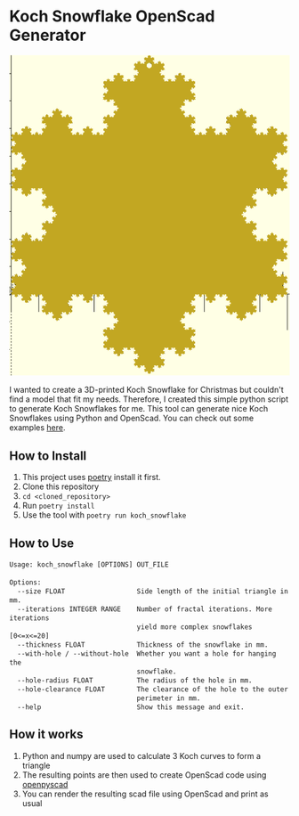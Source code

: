 # Koch Snowflake OpenScad Generator

![Koch Snowflake](pictures/picture.png)

I wanted to create a 3D-printed Koch Snowflake for Christmas but couldn't
find a model that fit my needs. Therefore, I created this simple python
script to generate Koch Snowflakes for me. This tool can generate nice
Koch Snowflakes using Python and OpenScad. You can check out some
examples [here](examples/).

## How to Install

1. This project uses [poetry](https://python-poetry.org/docs/) install it first.
2. Clone this repository
3. `cd <cloned_repository>`
4. Run `poetry install`
5. Use the tool with `poetry run koch_snowflake`

## How to Use

```text
Usage: koch_snowflake [OPTIONS] OUT_FILE

Options:
  --size FLOAT                  Side length of the initial triangle in mm.
  --iterations INTEGER RANGE    Number of fractal iterations. More iterations
                                yield more complex snowflakes  [0<=x<=20]
  --thickness FLOAT             Thickness of the snowflake in mm.
  --with-hole / --without-hole  Whether you want a hole for hanging the
                                snowflake.
  --hole-radius FLOAT           The radius of the hole in mm.
  --hole-clearance FLOAT        The clearance of the hole to the outer
                                perimeter in mm.
  --help                        Show this message and exit.
```

## How it works

1. Python and numpy are used to calculate 3 Koch curves to form a triangle
2. The resulting points are then used to create OpenScad code using [openpyscad](https://pypi.org/project/openpyscad/)
3. You can render the resulting scad file using OpenScad and print as usual
